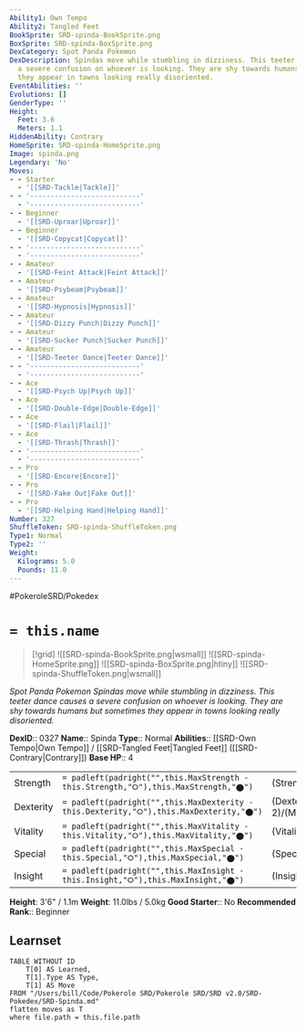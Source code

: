 ```yaml
---
Ability1: Own Tempo
Ability2: Tangled Feet
BookSprite: SRD-spinda-BookSprite.png
BoxSprite: SRD-spinda-BoxSprite.png
DexCategory: Spot Panda Pokemon
DexDescription: Spindas move while stumbling in dizziness. This teeter dance causes
  a severe confusion on whoever is looking. They are shy towards humans but sometimes
  they appear in towns looking really disoriented.
EventAbilities: ''
Evolutions: []
GenderType: ''
Height:
  Feet: 3.6
  Meters: 1.1
HiddenAbility: Contrary
HomeSprite: SRD-spinda-HomeSprite.png
Image: spinda.png
Legendary: 'No'
Moves:
- - Starter
  - '[[SRD-Tackle|Tackle]]'
- - '---------------------------'
  - '---------------------------'
- - Beginner
  - '[[SRD-Uproar|Uproar]]'
- - Beginner
  - '[[SRD-Copycat|Copycat]]'
- - '---------------------------'
  - '---------------------------'
- - Amateur
  - '[[SRD-Feint Attack|Feint Attack]]'
- - Amateur
  - '[[SRD-Psybeam|Psybeam]]'
- - Amateur
  - '[[SRD-Hypnosis|Hypnosis]]'
- - Amateur
  - '[[SRD-Dizzy Punch|Dizzy Punch]]'
- - Amateur
  - '[[SRD-Sucker Punch|Sucker Punch]]'
- - Amateur
  - '[[SRD-Teeter Dance|Teeter Dance]]'
- - '---------------------------'
  - '---------------------------'
- - Ace
  - '[[SRD-Psych Up|Psych Up]]'
- - Ace
  - '[[SRD-Double-Edge|Double-Edge]]'
- - Ace
  - '[[SRD-Flail|Flail]]'
- - Ace
  - '[[SRD-Thrash|Thrash]]'
- - '---------------------------'
  - '---------------------------'
- - Pro
  - '[[SRD-Encore|Encore]]'
- - Pro
  - '[[SRD-Fake Out|Fake Out]]'
- - Pro
  - '[[SRD-Helping Hand|Helping Hand]]'
Number: 327
ShuffleToken: SRD-spinda-ShuffleToken.png
Type1: Normal
Type2: ''
Weight:
  Kilograms: 5.0
  Pounds: 11.0
---
```


#PokeroleSRD/Pokedex

# `= this.name`

> [!grid]
> ![[SRD-spinda-BookSprite.png|wsmall]]
> ![[SRD-spinda-HomeSprite.png]]
> ![[SRD-spinda-BoxSprite.png|htiny]]
> ![[SRD-spinda-ShuffleToken.png|wsmall]]


*Spot Panda Pokemon*
*Spindas move while stumbling in dizziness. This teeter dance causes a severe confusion on whoever is looking. They are shy towards humans but sometimes they appear in towns looking really disoriented.*

**DexID**:: 0327
**Name**:: Spinda
**Type**:: Normal
**Abilities**:: [[SRD-Own Tempo|Own Tempo]] / [[SRD-Tangled Feet|Tangled Feet]] ([[SRD-Contrary|Contrary]])
**Base HP**:: 4

|           |                                                                                        |                                          |
| --------- | -------------------------------------------------------------------------------------- | ---------------------------------------- |
| Strength  | `= padleft(padright("",this.MaxStrength - this.Strength,"⭘"),this.MaxStrength,"⬤")`    | (Strength::2)/(MaxStrength::4)   |
| Dexterity | `= padleft(padright("",this.MaxDexterity - this.Dexterity,"⭘"),this.MaxDexterity,"⬤")` | (Dexterity:: 2)/(MaxDexterity::4) |
| Vitality  | `= padleft(padright("",this.MaxVitality - this.Vitality,"⭘"),this.MaxVitality,"⬤")`    | (Vitality::2)/(MaxVitality::4)   |
| Special   | `= padleft(padright("",this.MaxSpecial - this.Special,"⭘"),this.MaxSpecial,"⬤")`       | (Special::2)/(MaxSpecial::4)     |
| Insight   | `= padleft(padright("",this.MaxInsight - this.Insight,"⭘"),this.MaxInsight,"⬤")`       | (Insight::2)/(MaxInsight::4)     |

**Height**: 3'6" / 1.1m
**Weight**: 11.0lbs / 5.0kg
**Good Starter**:: No
**Recommended Rank**:: Beginner

## Learnset

```dataview
TABLE WITHOUT ID
    T[0] AS Learned,
    T[1].Type AS Type,
    T[1] AS Move
FROM "/Users/bill/Code/Pokerole SRD/Pokerole SRD/SRD v2.0/SRD-Pokedex/SRD-Spinda.md"
flatten moves as T
where file.path = this.file.path
```
